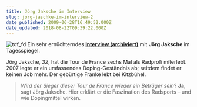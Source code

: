 ```yaml
---
title: Jörg Jaksche im Interview
slug: jorg-jaschke-im-interview-2
date_published: 2009-06-28T16:49:52.000Z
date_updated: 2018-08-22T09:39:22.000Z
---
```


![tdf_fd](//picdump.thafaker.de/2009/06/tdf_fd.jpg)
Ein sehr ernüchterndes **[Interview (archiviert)](http://web.archive.org/web/20090629111144/http://www.tagesspiegel.de:80/zeitung/Sonntag-Sonntag-Joerg-Jaksche-Tour-de-France;art2566,2833326)** mit **Jörg Jaksche** im Tagesspiegel.

Jörg Jaksche, *32*, hat die Tour de France sechs Mal als Radprofi miterlebt. 2007 legte er ein umfassendes Doping-Geständnis ab; seitdem findet er keinen Job mehr. Der gebürtige Franke lebt bei Kitzbühel.

> *Wird der Sieger dieser Tour de France wieder ein Betrüger sein*? **Ja**, sagt Jörg Jaksche. Hier erklärt er die Faszination des Radsports – und wie Dopingmittel wirken.

